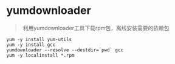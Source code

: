 # yumdownloader

> ​	利用yumdownloader工具下载rpm包，离线安装需要的依赖包

```shell
yum -y install yum-utils
yum -y install gcc
yumdownloader --resolve --destdir=`pwd` gcc
yum -y localinstall *.rpm
```